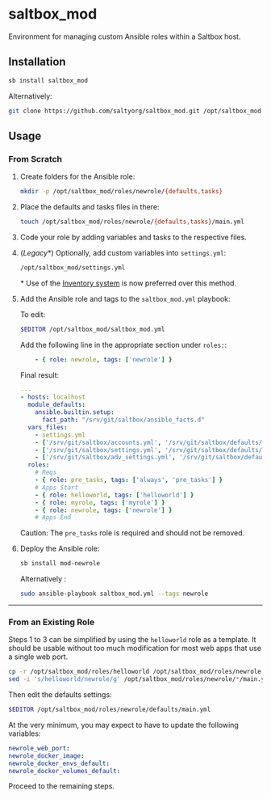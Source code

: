 # saltbox_mod

Environment for managing custom Ansible roles within a Saltbox host.

## Installation

```bash
sb install saltbox_mod
```

Alternatively:
```bash
git clone https://github.com/saltyorg/saltbox_mod.git /opt/saltbox_mod
```

## Usage

### From Scratch

1. Create folders for the Ansible role:

    ```bash
    mkdir -p /opt/saltbox_mod/roles/newrole/{defaults,tasks}
    ```

1. Place the defaults and tasks files in there:

    ```bash
    touch /opt/saltbox_mod/roles/newrole/{defaults,tasks}/main.yml
    ```

1. Code your role by adding variables and tasks to the respective files.

1. (_Legacy_*) Optionally, add custom variables into `settings.yml`:

    ```bash
    /opt/saltbox_mod/settings.yml
    ```
   
   &ast; Use of the [Inventory system](https://docs.saltbox.dev/saltbox/inventory) is now preferred over this method.
    
1. Add the Ansible role and tags to the `saltbox_mod.yml` playbook:

    To edit:

    ```bash
    $EDITOR /opt/saltbox_mod/saltbox_mod.yml
    ```

    Add the following line in the appropriate section under `roles:`:

    ```yaml
        - { role: newrole, tags: ['newrole'] }
    ```

    Final result:

    ```yaml
    ---
    - hosts: localhost
      module_defaults:
        ansible.builtin.setup:
          fact_path: "/srv/git/saltbox/ansible_facts.d"
      vars_files:
        - settings.yml
        - ['/srv/git/saltbox/accounts.yml', '/srv/git/saltbox/defaults/accounts.yml.default']
        - ['/srv/git/saltbox/settings.yml', '/srv/git/saltbox/defaults/settings.yml.default']
        - ['/srv/git/saltbox/adv_settings.yml', '/srv/git/saltbox/defaults/adv_settings.yml.default']
      roles:
        # Reqs
        - { role: pre_tasks, tags: ['always', 'pre_tasks'] }
        # Apps Start
        - { role: helloworld, tags: ['helloworld'] }
        - { role: myrole, tags: ['myrole'] }
        - { role: newrole, tags: ['newrole'] }
        # Apps End
    ```

    Caution: The `pre_tasks` role is required and should not be removed.

1. Deploy the Ansible role:

    ```bash
    sb install mod-newrole
    ```

    Alternatively :
    ```bash
    sudo ansible-playbook saltbox_mod.yml --tags newrole
    ```

---

### From an Existing Role

Steps 1 to 3 can be simplified by using the `helloworld` role as a template.
It should be usable without too much modification for most web apps that use a single web port.

```bash
cp -r /opt/saltbox_mod/roles/helloworld /opt/saltbox_mod/roles/newrole && \
sed -i 's/helloworld/newrole/g' /opt/saltbox_mod/roles/newrole/*/main.yml
```

Then edit the defaults settings:

```bash
$EDITOR /opt/saltbox_mod/roles/newrole/defaults/main.yml
```

At the very minimum, you may expect to have to update the following variables:

```yaml
newrole_web_port:
newrole_docker_image:
newrole_docker_envs_default:
newrole_docker_volumes_default:
```

Proceed to the remaining steps.